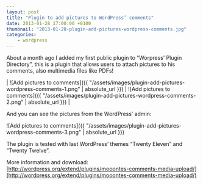 ```yaml
---
layout: post
title: "Plugin to add pictures to WordPress’ comments"
date: 2013-01-28 17:00:00 +0100
thumbnail: "2013-01-28-plugin-add-pictures-wordpress-comments.jpg"
categories:
    - wordpress
---
```

About a month ago I added my first public plugin to “Worpress’ Plugin Directory”, this is a plugin that allows users to attach pictures to his comments, also multimedia files like PDFs!

| ![Add pictures to comments]({{ "/assets/images/plugin-add-pictures-wordpress-comments-1.png" | absolute_url }}) | ![Add pictures to comments]({{ "/assets/images/plugin-add-pictures-wordpress-comments-2.png" | absolute_url }}) |

And you can see the pictures from the WordPress’ admin:

![Add pictures to comments]({{ "/assets/images/plugin-add-pictures-wordpress-comments-3.png" | absolute_url }})

The plugin is tested with last WordPress’ themes “Twenty Eleven” and “Twenty Twelve”.

More information and download: [http://wordpress.org/extend/plugins/mooontes-comments-media-upload/](http://wordpress.org/extend/plugins/mooontes-comments-media-upload/)
